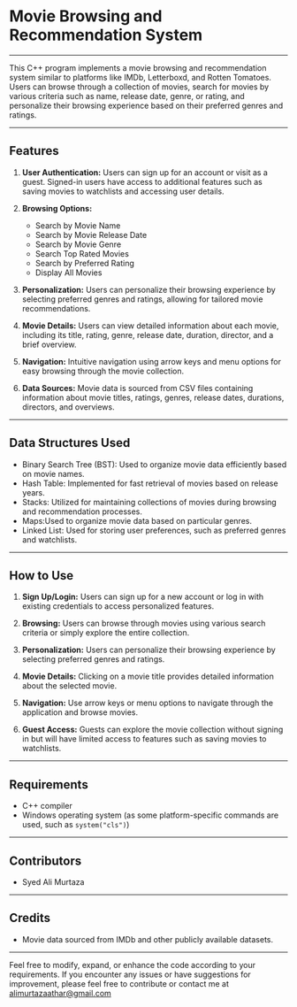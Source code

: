 # Movie Browsing and Recommendation System

---

This C++ program implements a movie browsing and recommendation system similar to platforms like IMDb, Letterboxd, and Rotten Tomatoes. Users can browse through a collection of movies, search for movies by various criteria such as name, release date, genre, or rating, and personalize their browsing experience based on their preferred genres and ratings.

---

## Features

1. **User Authentication:** Users can sign up for an account or visit as a guest. Signed-in users have access to additional features such as saving movies to watchlists and accessing user details.

2. **Browsing Options:**
   - Search by Movie Name
   - Search by Movie Release Date
   - Search by Movie Genre
   - Search Top Rated Movies
   - Search by Preferred Rating
   - Display All Movies

3. **Personalization:** Users can personalize their browsing experience by selecting preferred genres and ratings, allowing for tailored movie recommendations.

4. **Movie Details:** Users can view detailed information about each movie, including its title, rating, genre, release date, duration, director, and a brief overview.

5. **Navigation:** Intuitive navigation using arrow keys and menu options for easy browsing through the movie collection.

6. **Data Sources:** Movie data is sourced from CSV files containing information about movie titles, ratings, genres, release dates, durations, directors, and overviews.

---

## Data Structures Used
- Binary Search Tree (BST): Used to organize movie data efficiently based on movie names.
- Hash Table: Implemented for fast retrieval of movies based on release years.
- Stacks: Utilized for maintaining collections of movies during browsing and recommendation processes.
- Maps:Used to organize movie data based on particular genres.
- Linked List: Used for storing user preferences, such as preferred genres and watchlists.


---

## How to Use

1. **Sign Up/Login:** Users can sign up for a new account or log in with existing credentials to access personalized features.

2. **Browsing:** Users can browse through movies using various search criteria or simply explore the entire collection.

3. **Personalization:** Users can personalize their browsing experience by selecting preferred genres and ratings.

4. **Movie Details:** Clicking on a movie title provides detailed information about the selected movie.

5. **Navigation:** Use arrow keys or menu options to navigate through the application and browse movies.

6. **Guest Access:** Guests can explore the movie collection without signing in but will have limited access to features such as saving movies to watchlists.

---

## Requirements
- C++ compiler
- Windows operating system (as some platform-specific commands are used, such as `system("cls")`)

---

## Contributors
- Syed Ali Murtaza

---

## Credits
- Movie data sourced from IMDb and other publicly available datasets.

---

Feel free to modify, expand, or enhance the code according to your requirements. If you encounter any issues or have suggestions for improvement, please feel free to contribute or contact me at alimurtazaathar@gmail.com

